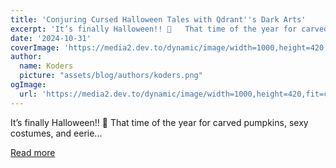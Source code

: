 ```yaml
---
title: 'Conjuring Cursed Halloween Tales with Qdrant''s Dark Arts'
excerpt: 'It’s finally Halloween!! 🎃   That time of the year for carved pumpkins, sexy costumes, and eerie...'
date: '2024-10-31'
coverImage: 'https://media2.dev.to/dynamic/image/width=1000,height=420,fit=cover,gravity=auto,format=auto/https%3A%2F%2Fdev-to-uploads.s3.amazonaws.com%2Fuploads%2Farticles%2Fgpxijdvzoxw6wa413ced.png'
author:
  name: Koders
  picture: "assets/blog/authors/koders.png"
ogImage:
  url: 'https://media2.dev.to/dynamic/image/width=1000,height=420,fit=cover,gravity=auto,format=auto/https%3A%2F%2Fdev-to-uploads.s3.amazonaws.com%2Fuploads%2Farticles%2Fgpxijdvzoxw6wa413ced.png'
---
```


It’s finally Halloween!! 🎃   That time of the year for carved pumpkins, sexy costumes, and eerie...

[Read more](https://dev.to/sabrinaesaquino/conjuring-cursed-halloween-tales-with-qdrants-dark-arts-3eji)
